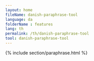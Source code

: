```yaml
---
layout: home
fileName: danish-paraphrase-tool
language: da
folderName : features
lang: th
permalink: /th/danish-paraphrase-tool
tool: danish-paraphrase-tool
---
```

{% include section/paraphrase.html %}